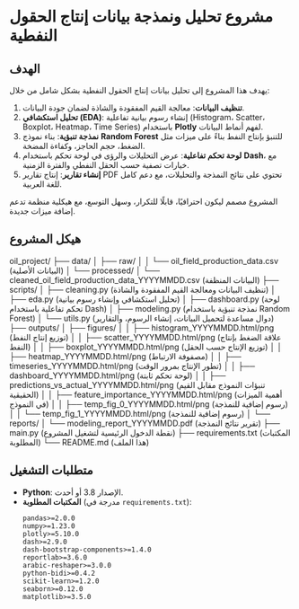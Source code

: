 # مشروع تحليل ونمذجة بيانات إنتاج الحقول النفطية

## الهدف
يهدف هذا المشروع إلى تحليل بيانات إنتاج الحقول النفطية بشكل شامل من خلال:
1. **تنظيف البيانات**: معالجة القيم المفقودة والشاذة لضمان جودة البيانات.
2. **تحليل استكشافي (EDA)**: إنشاء رسوم بيانية تفاعلية (Histogram، Scatter، Boxplot، Heatmap، Time Series) باستخدام **Plotly** لفهم أنماط البيانات.
3. **نمذجة تنبؤية**: بناء نموذج **Random Forest** للتنبؤ بإنتاج النفط بناءً على ميزات مثل الضغط، حجم الحاجز، وكفاءة المضخة.
4. **لوحة تحكم تفاعلية**: عرض التحليلات والرؤى في لوحة تحكم باستخدام **Dash**، مع خيارات تصفية حسب الحقل النفطي والفترة الزمنية.
5. **إنشاء تقارير**: إنتاج تقارير PDF تحتوي على نتائج النمذجة والتحليلات، مع دعم كامل للغة العربية.

المشروع مصمم ليكون احترافيًا، قابلًا للتكرار، وسهل التوسع، مع هيكلية منظمة تدعم إضافة ميزات جديدة.

## هيكل المشروع
oil_project/
├── data/
│   ├── raw/
│   │   └── oil_field_production_data.csv (البيانات الأصلية)
│   └── processed/
│       └── cleaned_oil_field_production_data_YYYYMMDD.csv (البيانات المنظفة)
├── scripts/
│   ├── cleaning.py (تنظيف البيانات ومعالجة القيم المفقودة والشاذة)
│   ├── eda.py (تحليل استكشافي وإنشاء رسوم بيانية)
│   ├── dashboard.py (لوحة تحكم تفاعلية باستخدام Dash)
│   ├── modeling.py (نمذجة تنبؤية باستخدام Random Forest)
│   └── utils.py (دوال مساعدة لتحميل البيانات، إنشاء الرسوم، والتقارير)
├── outputs/
│   ├── figures/
│   │   ├── histogram_YYYYMMDD.html/png (توزيع إنتاج النفط)
│   │   ├── scatter_YYYYMMDD.html/png (علاقة الضغط بإنتاج النفط)
│   │   ├── boxplot_YYYYMMDD.html/png (توزيع الإنتاج حسب الحقل)
│   │   ├── heatmap_YYYYMMDD.html/png (مصفوفة الارتباط)
│   │   ├── timeseries_YYYYMMDD.html/png (تطور الإنتاج بمرور الوقت)
│   │   ├── dashboard_YYYYMMDD.html/png (لوحة تحكم ثابتة)
│   │   ├── predictions_vs_actual_YYYYMMDD.html/png (تنبؤات النموذج مقابل القيم الحقيقية)
│   │   ├── feature_importance_YYYYMMDD.html/png (أهمية الميزات في النموذج)
│   │   ├── temp_fig_0_YYYYMMDD.html/png (رسوم إضافية للنمذجة)
│   │   └── temp_fig_1_YYYYMMDD.html/png (رسوم إضافية للنمذجة)
│   └── reports/
│       └── modeling_report_YYYYMMDD.pdf (تقرير نتائج النمذجة)
├── main.py (نقطة الدخول الرئيسية لتشغيل المشروع)
├── requirements.txt (المكتبات المطلوبة)
└── README.md (هذا الملف)


## متطلبات التشغيل
- **Python**: الإصدار 3.8 أو أحدث.
- **المكتبات المطلوبة** (مدرجة في `requirements.txt`):
  ```text
  pandas>=2.0.0
  numpy>=1.23.0
  plotly>=5.10.0
  dash>=2.9.0
  dash-bootstrap-components>=1.4.0
  reportlab>=3.6.0
  arabic-reshaper>=3.0.0
  python-bidi>=0.4.2
  scikit-learn>=1.2.0
  seaborn>=0.12.0
  matplotlib>=3.5.0